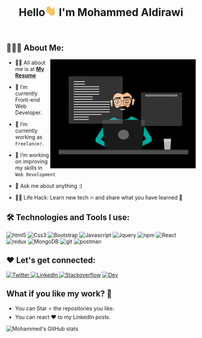 <h1 align="center">Hello<img src="https://raw.githubusercontent.com/ABSphreak/ABSphreak/master/gifs/Hi.gif" width="30px"> I'm Mohammed Aldirawi</h1>

<!--
**soumyajit4419/soumyajit4419** is a ✨ _special_ ✨ repository because its `README.md` (this file) appears on your GitHub profile.
Here are some ideas to get you started: -->
<!-- 
<div align="center">
  <img src ="./banner.png" />
  
</div>
-->

 <br/>
 

## 👨🏻‍💻 About Me:

<img  src="./thoughtworks-gif_dribbble.gif" height="290px" align="right" />

- 🙋‍♂️ All about me is at **[My Resume](https://drive.google.com/file/d/1KVo5y7NqIw73XI2WwwvUvSk4XkVsIoBG/view?usp=sharing)**

- 🌱 I’m currently Front-end Web Developer.

- 🔭 I’m currently working as `Freelancer`.

- 🤔 I’m working on improving my skills in `Web Development`

- 💬 Ask me about anything :) 

- 👨‍💻 Life Hack: Learn new tech :fire: and share what you have learned :tada:

## 🛠️ Technologies and Tools I use:

<p>
 <img alt="html5" src="https://img.shields.io/badge/HTML5-E34F26?style=for-the-badge&logo=html5&logoColor=white" height="25px"/>
<img alt="Css3" src="https://img.shields.io/badge/CSS3-1572B6?style=for-the-badge&logo=css3&logoColor=white" height="25px"/>
<img alt="Bootstrap" src="https://img.shields.io/badge/Bootstrap-563D7C?style=for-the-badge&logo=bootstrap&logoColor=white" height="25px"/>
<img alt="Javascript" src="https://img.shields.io/badge/JavaScript-323330?style=for-the-badge&logo=javascript&logoColor=F7DF1E"  height="25px"/>
<img alt="Jquery" src="https://img.shields.io/badge/jquery-%230769AD.svg?style=for-the-badge&logo=jquery&logoColor=white" height="25px"/>
<img alt="npm" src="https://img.shields.io/badge/NPM-%23000000.svg?style=for-the-badge&logo=npm&logoColor=white" height="25px"/>
<img alt="React" src="https://img.shields.io/badge/React-20232A?style=for-the-badge&logo=react&logoColor=61DAFB" height="25px"/>
<img alt="redux" src="https://img.shields.io/badge/-Redux-764ABC?style=flat-square&logo=redux&logoColor=white" height="25px"/>
<img alt="MongoDB" src="https://img.shields.io/badge/-MongoDB-13aa52?style=flat-square&logo=mongodb&logoColor=white"  height="25px"/>
<img alt="git" src="https://img.shields.io/badge/-Git-F05032?style=flat-square&logo=git&logoColor=white" height="25px"/>
<img alt="postman" src="https://img.shields.io/badge/-Postman-00C7B7?style=flat-square&logo=postman&logoColor=white" height="25px"/>

</p>

## ❤️ Let's get connected:

<p>
  <a href="https://twitter.com/m7amed_tareq" target="_blank">
    <img alt="Twitter" src="https://img.shields.io/badge/twitter-%231DA1F2.svg?&style=for-the-badge&logo=twitter&logoColor=white"  height="40px"/>
  </a> 
  <a href="https://www.linkedin.com/in/mohtareq/" target="_blank">
    <img alt="LinkedIn" src="https://img.shields.io/badge/linkedin-%230077B5.svg?&style=for-the-badge&logo=linkedin&logoColor=white"  height="40px"/>
  </a> 
  <a href="https://stackoverflow.com/users/17492597/mohammed-aldirawi" target="_blank">
    <img alt="Stackoverflow" src="https://img.shields.io/badge/stackoverflow-f2740d?style=for-the-badge&logo=stackoverflow&logoColor=white"  height="40px"/></a> 
  <a href="https://dev.to/mohtareq" target="_blank">
    <img alt="Dev" src="https://img.shields.io/badge/Dev.to-0A0A0A?style=for-the-badge&logo=dev.to&logoColor=white"  height="40px"/>
  </a> 
</p>


## What if you like my work? 🤩
<ul>
  <li>You can Star ⭐ the repositories you like.</li>
  <li>You can react ❤️ to my LinkedIn posts.</li>
</ul>


![Mohammed's GitHub stats](https://github-readme-stats.vercel.app/api?username=mohtareq&theme=dark&include_all_commits=true&count_private=true&langs_count=true&hide_rank=true)
